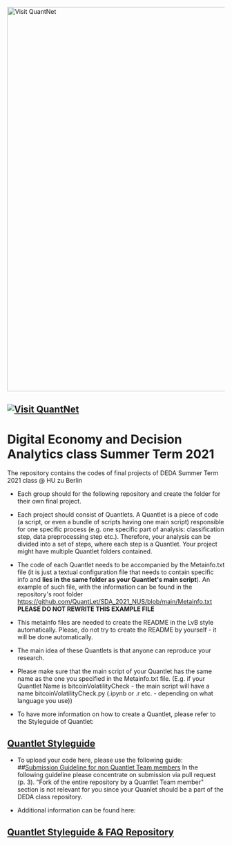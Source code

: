 [<img src="https://github.com/QuantLet/Styleguide-and-FAQ/blob/master/pictures/banner.png" width="888" alt="Visit QuantNet">](http://quantlet.de/)

## [<img src="https://github.com/QuantLet/Styleguide-and-FAQ/blob/master/pictures/qloqo.png" alt="Visit QuantNet">](http://quantlet.de/) ##

# Digital Economy and Decision Analytics class Summer Term 2021

The repository contains the codes of final projects of DEDA Summer Term 2021 class @ HU zu Berlin

* Each group should for the following repository and create the folder for their own final project.
* Each project should consist of Quantlets. A Quantlet is a piece of code (a script, or even a bundle of scripts having one main script) responsible for one specific process (e.g. one specific part of analysis: classification step, data preprocessing step etc.). Therefore, your analysis can be divided into a set of steps, where each step is a Quantlet. Your project might have multiple Quantlet folders contained.
* The code of each Quantlet needs to be accompanied by the Metainfo.txt file (it is just a textual configuration file that needs to contain specific info and **lies in the same folder as your Quantlet's main script**). An example of such file, with the information can be found in the repository's root folder https://github.com/QuantLet/SDA_2021_NUS/blob/main/Metainfo.txt **PLEASE DO NOT REWRITE THIS EXAMPLE FILE**
* This metainfo files are needed to create the README in the LvB style automatically. Please, do not try to create the README by yourself - it will be done automatically.
* The main idea of these Quantlets is that anyone can reproduce your research.
* Please make sure that the main script of your Quantlet has the same name as the one you specified in the Metainfo.txt file. (E.g. if your Quantlet Name is bitcoinVolatilityCheck - the main script will have a name bitcoinVolatilityCheck.py (.ipynb or .r etc. - depending on what language you use))





* To have more information on how to create a Quantlet, please refer to the Styleguide of Quantlet:
## [Quantlet Styleguide](https://github.com/QuantLet/Styleguide-and-FAQ/blob/master/guidelines/Styleguide_Guide_GitHub.pdf)


* To upload your code here, please use the following guide:
##[Submission Guideline for non Quantlet Team members](https://github.com/QuantLet/Styleguide-and-FAQ/blob/master/guidelines/Submission_Guide_GitHub_Non_Members.pdf)
In the following guideline please concentrate on submission via pull request (p. 3).
"Fork of the entire repository by a Quantlet Team member" section is not relevant for you since your Quanlet should be a part of the DEDA class repository.

* Additional information can be found here:
## [Quantlet Styleguide & FAQ Repository](https://github.com/QuantLet/Styleguide-and-FAQ)

